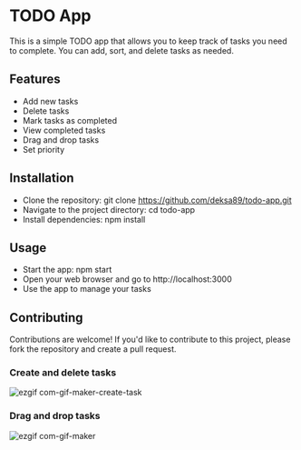 # **TODO App**

This is a simple TODO app that allows you to keep track of tasks you need to complete. You can add, sort, and delete tasks as needed.

## Features

- Add new tasks
- Delete tasks
- Mark tasks as completed
- View completed tasks
- Drag and drop tasks
- Set priority

## Installation
- Clone the repository: git clone https://github.com/deksa89/todo-app.git
- Navigate to the project directory: cd todo-app
- Install dependencies: npm install

## Usage
- Start the app: npm start
- Open your web browser and go to http://localhost:3000
- Use the app to manage your tasks

## Contributing
Contributions are welcome! 
If you'd like to contribute to this project, please fork the repository and create a pull request.


### Create and delete tasks
![ezgif com-gif-maker-create-task](https://user-images.githubusercontent.com/89583742/231457562-c9bd0629-ea5d-4e6c-a00d-154a5a4b0bda.gif)

### Drag and drop tasks
![ezgif com-gif-maker](https://user-images.githubusercontent.com/89583742/231460239-1a49c86c-2816-40da-bd20-7498911de83f.gif)

